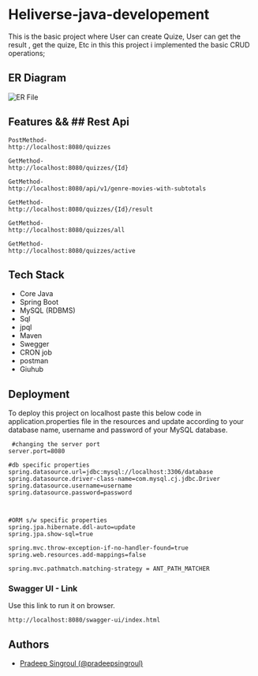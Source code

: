 # Heliverse-java-developement
This is the basic project where User can create Quize, User can get the result , get the quize, Etc in this this project i implemented the basic CRUD operations;

## ER Diagram
![ER File](https://github.com/pradeepsingroul/Heliverse-java-developement/assets/104360276/14b6e63a-c941-4c51-960e-e182c9cb3164)

## Features && ## Rest Api
 
 ```new Quiz 
PostMethod-
http://localhost:8080/quizzes
```

```Get quize by id
GetMethod-
http://localhost:8080/quizzes/{Id}
```

```Get result by id
GetMethod-
http://localhost:8080/api/v1/genre-movies-with-subtotals
```

```update runtime
GetMethod-
http://localhost:8080/quizzes/{Id}/result
```

``` Get all quize
GetMethod-
http://localhost:8080/quizzes/all
```

``` Get active quize
GetMethod-
http://localhost:8080/quizzes/active
```

 

## Tech Stack

- Core Java
- Spring Boot
- MySQL (RDBMS)
- Sql
- jpql
- Maven
- Swegger
- CRON job
- postman
- Giuhub


## Deployment

To deploy this project on localhost paste this below code in application.properties file in the 
resources and update according to your database name, username and password of your MySQL database.

```properties
 #changing the server port
server.port=8080

#db specific properties
spring.datasource.url=jdbc:mysql://localhost:3306/database
spring.datasource.driver-class-name=com.mysql.cj.jdbc.Driver
spring.datasource.username=username
spring.datasource.password=password



#ORM s/w specific properties
spring.jpa.hibernate.ddl-auto=update
spring.jpa.show-sql=true

spring.mvc.throw-exception-if-no-handler-found=true
spring.web.resources.add-mappings=false

spring.mvc.pathmatch.matching-strategy = ANT_PATH_MATCHER

```
### Swagger UI - Link

Use this link to run it on browser.
```swagger
http://localhost:8080/swagger-ui/index.html
```

## Authors
- [Pradeep Singroul (@pradeepsingroul) ](https://github.com/pradeepsingroul)
